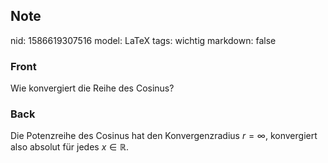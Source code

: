 ## Note
nid: 1586619307516
model: LaTeX
tags: wichtig
markdown: false

### Front
Wie konvergiert die Reihe des Cosinus?

### Back
Die Potenzreihe des Cosinus hat den Konvergenzradius $r=\infty,$ konvergiert also absolut für jedes $x \in \mathbb{R}$.
